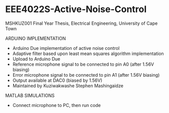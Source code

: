 # EEE4022S-Active-Noise-Control
MSHKUZ001 Final Year Thesis, Electrical Engineering, University of Cape Town

ARDUINO IMPLEMENTATION
- Arduino Due implementation of active noise control
- Adaptive filter based upon least mean squares algorithm implementation 
- Upload to Arduino Due
- Reference microphone signal to be connected to pin A0 (after 1.56V biasing)
- Error microphone signal to be connected to pin A1 (after 1.56V biasing)
- Output available at DAC0 (biased by 1.56V)
- Maintained by Kuziwakwashe Stephen Mashingaidze

MATLAB SIMULATIONS
- Connect microphone to PC, then run code
